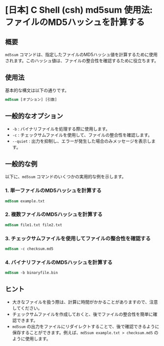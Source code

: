 # [日本] C Shell (csh) md5sum 使用法: ファイルのMD5ハッシュを計算する

## 概要
`md5sum` コマンドは、指定したファイルのMD5ハッシュ値を計算するために使用されます。このハッシュ値は、ファイルの整合性を確認するために役立ちます。

## 使用法
基本的な構文は以下の通りです。

```csh
md5sum [オプション] [引数]
```

## 一般的なオプション
- `-b` : バイナリファイルを処理する際に使用します。
- `-c` : チェックサムファイルを使用して、ファイルの整合性を確認します。
- `--quiet` : 出力を抑制し、エラーが発生した場合のみメッセージを表示します。

## 一般的な例
以下に、`md5sum` コマンドのいくつかの実用的な例を示します。

### 1. 単一ファイルのMD5ハッシュを計算する
```csh
md5sum example.txt
```

### 2. 複数ファイルのMD5ハッシュを計算する
```csh
md5sum file1.txt file2.txt
```

### 3. チェックサムファイルを使用してファイルの整合性を確認する
```csh
md5sum -c checksum.md5
```

### 4. バイナリファイルのMD5ハッシュを計算する
```csh
md5sum -b binaryfile.bin
```

## ヒント
- 大きなファイルを扱う際は、計算に時間がかかることがありますので、注意してください。
- チェックサムファイルを作成しておくと、後でファイルの整合性を簡単に確認できます。
- `md5sum` の出力をファイルにリダイレクトすることで、後で確認できるように保存することができます。例えば、`md5sum example.txt > checksum.md5` のように使用します。